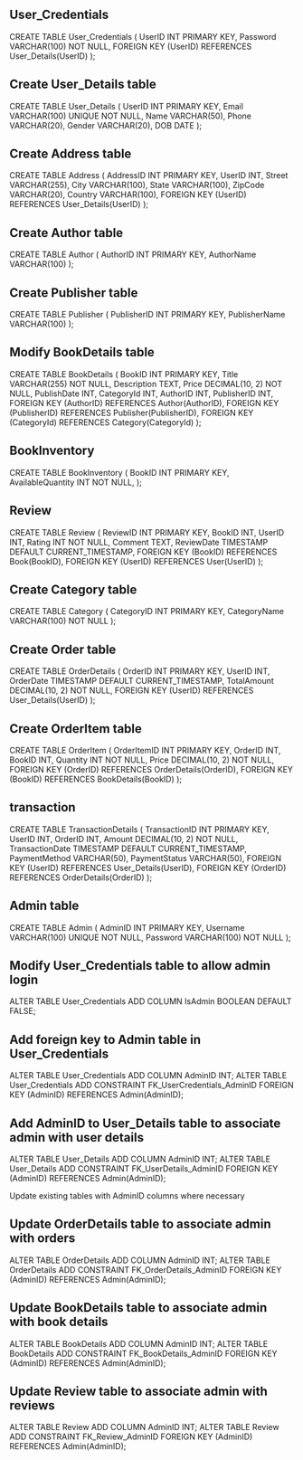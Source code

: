 ## User_Credentials
CREATE TABLE User_Credentials (
    UserID INT PRIMARY KEY,
    Password VARCHAR(100) NOT NULL,
    FOREIGN KEY (UserID) REFERENCES User_Details(UserID)
);

## Create User_Details table
CREATE TABLE User_Details (
    UserID INT PRIMARY KEY,
    Email VARCHAR(100) UNIQUE NOT NULL,
    Name VARCHAR(50),
    Phone VARCHAR(20),
    Gender VARCHAR(20),
    DOB DATE
);

## Create Address table
CREATE TABLE Address (
    AddressID INT PRIMARY KEY,
    UserID INT,
    Street VARCHAR(255),
    City VARCHAR(100),
    State VARCHAR(100),
    ZipCode VARCHAR(20),
    Country VARCHAR(100),
    FOREIGN KEY (UserID) REFERENCES User_Details(UserID)
);

## Create Author table
CREATE TABLE Author (
    AuthorID INT PRIMARY KEY,
    AuthorName VARCHAR(100)
);

## Create Publisher table
CREATE TABLE Publisher (
    PublisherID INT PRIMARY KEY,
    PublisherName VARCHAR(100)
);

## Modify BookDetails table
CREATE TABLE BookDetails (
    BookID INT PRIMARY KEY,
    Title VARCHAR(255) NOT NULL,
    Description TEXT,
    Price DECIMAL(10, 2) NOT NULL,
    PublishDate INT,
    CategoryId INT,
    AuthorID INT,
    PublisherID INT,
    FOREIGN KEY (AuthorID) REFERENCES Author(AuthorID),
    FOREIGN KEY (PublisherID) REFERENCES Publisher(PublisherID),
    FOREIGN KEY (CategoryId) REFERENCES Category(CategoryId)
);


## BookInventory
CREATE TABLE BookInventory (
    BookID INT PRIMARY KEY,
    AvailableQuantity INT NOT NULL,
);

## Review
CREATE TABLE Review (
    ReviewID INT PRIMARY KEY,
    BookID INT,
    UserID INT,
    Rating INT NOT NULL,
    Comment TEXT,
    ReviewDate TIMESTAMP DEFAULT CURRENT_TIMESTAMP,
    FOREIGN KEY (BookID) REFERENCES Book(BookID),
    FOREIGN KEY (UserID) REFERENCES User(UserID)
);

## Create Category table
CREATE TABLE Category (
    CategoryID INT PRIMARY KEY,
    CategoryName VARCHAR(100) NOT NULL
);

## Create Order table
CREATE TABLE OrderDetails (
    OrderID INT PRIMARY KEY,
    UserID INT,
    OrderDate TIMESTAMP DEFAULT CURRENT_TIMESTAMP,
    TotalAmount DECIMAL(10, 2) NOT NULL,
    FOREIGN KEY (UserID) REFERENCES User_Details(UserID)
);

## Create OrderItem table
CREATE TABLE OrderItem (
    OrderItemID INT PRIMARY KEY,
    OrderID INT,
    BookID INT,
    Quantity INT NOT NULL,
    Price DECIMAL(10, 2) NOT NULL,
    FOREIGN KEY (OrderID) REFERENCES OrderDetails(OrderID),
    FOREIGN KEY (BookID) REFERENCES BookDetails(BookID)
);


## transaction 
CREATE TABLE TransactionDetails (
    TransactionID INT PRIMARY KEY,
    UserID INT,
    OrderID INT,
    Amount DECIMAL(10, 2) NOT NULL,
    TransactionDate TIMESTAMP DEFAULT CURRENT_TIMESTAMP,
    PaymentMethod VARCHAR(50),
    PaymentStatus VARCHAR(50),
    FOREIGN KEY (UserID) REFERENCES User_Details(UserID),
    FOREIGN KEY (OrderID) REFERENCES OrderDetails(OrderID)
);

    
## Admin table
CREATE TABLE Admin (
    AdminID INT PRIMARY KEY,
    Username VARCHAR(100) UNIQUE NOT NULL,
    Password VARCHAR(100) NOT NULL
);

## Modify User_Credentials table to allow admin login
ALTER TABLE User_Credentials ADD COLUMN IsAdmin BOOLEAN DEFAULT FALSE;

## Add foreign key to Admin table in User_Credentials
ALTER TABLE User_Credentials ADD COLUMN AdminID INT;
ALTER TABLE User_Credentials ADD CONSTRAINT FK_UserCredentials_AdminID FOREIGN KEY (AdminID) REFERENCES Admin(AdminID);

## Add AdminID to User_Details table to associate admin with user details
ALTER TABLE User_Details ADD COLUMN AdminID INT;
ALTER TABLE User_Details ADD CONSTRAINT FK_UserDetails_AdminID FOREIGN KEY (AdminID) REFERENCES Admin(AdminID);

 Update existing tables with AdminID columns where necessary

## Update OrderDetails table to associate admin with orders
ALTER TABLE OrderDetails ADD COLUMN AdminID INT;
ALTER TABLE OrderDetails ADD CONSTRAINT FK_OrderDetails_AdminID FOREIGN KEY (AdminID) REFERENCES Admin(AdminID);

##  Update BookDetails table to associate admin with book details
ALTER TABLE BookDetails ADD COLUMN AdminID INT;
ALTER TABLE BookDetails ADD CONSTRAINT FK_BookDetails_AdminID FOREIGN KEY (AdminID) REFERENCES Admin(AdminID);

## Update Review table to associate admin with reviews
ALTER TABLE Review ADD COLUMN AdminID INT;
ALTER TABLE Review ADD CONSTRAINT FK_Review_AdminID FOREIGN KEY (AdminID) REFERENCES Admin(AdminID);
